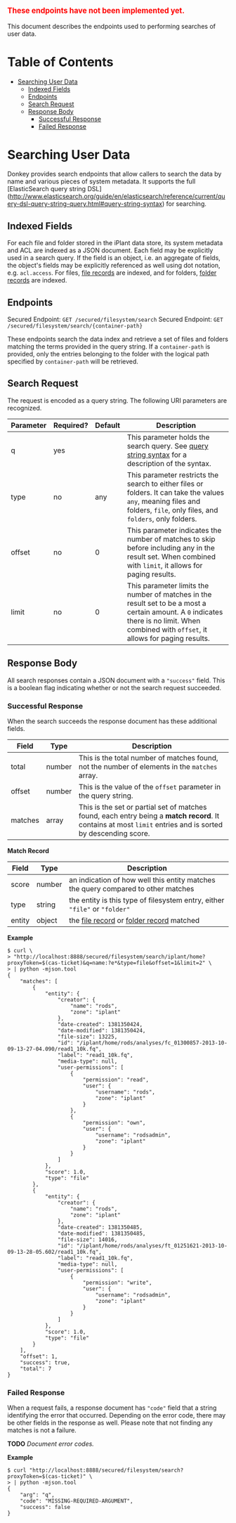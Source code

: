 
<p style='color:red;font-weight:bold;font-size:larger;'>These endpoints have not been implemented yet.</p>

This document describes the endpoints used to performing searches of user data.

# Table of Contents

* [Searching User Data](#searching-user-data)
    * [Indexed Fields](#indexed_fields)
    * [Endpoints](#endpoints)
    * [Search Request](#search-request)
    * [Response Body](#response-body)
        * [Successful Response](#successful-response)
        * [Failed Response](#failed-response)

# Searching User Data

Donkey provides search endpoints that allow callers to search the data by name and various pieces of
system metadata. It supports the full [ElasticSearch query string DSL]
(http://www.elasticsearch.org/guide/en/elasticsearch/reference/current/query-dsl-query-string-query.html#query-string-syntax)
for searching.

## Indexed Fields

For each file and folder stored in the iPlant data store, its system metadata and ACL are indexed as
a JSON document. Each field may be explicitly used in a search query. If the field is an object,
i.e. an aggregate of fields, the object's fields may be explicitly referenced as well using dot
notation, e.g. `acl.access`. For files, [file records](../../schema.md#file-record) are indexed, and
for folders, [folder records](../../schema.md#folder-record) are indexed.

## Endpoints

Secured Endpoint: `GET /secured/filesystem/search`
Secured Endpoint: `GET /secured/filesystem/search/{container-path}`

These endpoints search the data index and retrieve a set of files and folders matching the terms
provided in the query string. If a `container-path` is provided, only the entries belonging to the
folder with the logical path specified by `container-path` will be retrieved.

## Search Request

The request is encoded as a query string. The following URI parameters are recognized.

| Parameter | Required? | Default | Description |
| --------- | --------- | ------- | ----------- |
| q         | yes       |         | This parameter holds the search query. See [query string syntax](http://www.elasticsearch.org/guide/en/elasticsearch/reference/current/query-dsl-query-string-query.html#query-string-syntax) for a description of the syntax. |
| type      | no        | any     | This parameter restricts the search to either files or folders. It can take the values `any`, meaning files and folders, `file`, only files, and `folders`, only folders. |
| offset    | no        | 0       | This parameter indicates the number of matches to skip before including any in the result set. When combined with `limit`, it allows for paging results. |
| limit     | no        | 0       | This parameter limits the number of matches in the result set to be a most a certain amount. A `0` indicates there is no limit. When combined with `offset`, it allows for paging results. |

## Response Body

All search responses contain a JSON document with a `"success"` field. This is a boolean flag
indicating whether or not the search request succeeded.

### Successful Response

When the search succeeds the response document has these additional fields.

| Field   | Type    | Description |
| ------- | ------- | ----------- |
| total   | number  | This is the total number of matches found, not the number of elements in the `matches` array. |
| offset  | number  | This is the value of the `offset` parameter in the query string. |
| matches | array   | This is the set or partial set of matches found, each entry being a **match record**. It contains at most `limit` entries and is sorted by descending score. |

**Match Record**

| Field  | Type   | Description |
| ------ | ------ | ----------- |
| score  | number | an indication of how well this entity matches the query compared to other matches |
| type   | string | the entity is this type of filesystem entry, either `"file"` or `"folder"` |
| entity | object | the [file record](../../schema.md#file-record) or [folder record](../../schema.md#folder-record) matched |

**Example**

```
$ curl \
> "http://localhost:8888/secured/filesystem/search/iplant/home?proxyToken=$(cas-ticket)&q=name:?e*&type=file&offset=1&limit=2" \
> | python -mjson.tool
{
    "matches": [
        {
            "entity": {
                "creator": {
                    "name": "rods",
                    "zone": "iplant"
                },
                "date-created": 1381350424,
                "date-modified": 1381350424,
                "file-size": 13225,
                "id": "/iplant/home/rods/analyses/fc_01300857-2013-10-09-13-27-04.090/read1_10k.fq",
                "label": "read1_10k.fq",
                "media-type": null,
                "user-permissions": [
                    {
                        "permission": "read",
                        "user": {
                            "username": "rods",
                            "zone": "iplant"
                        }
                    },
                    {
                        "permission": "own",
                        "user": {
                            "username": "rodsadmin",
                            "zone": "iplant"
                        }
                    }
                ]
            },
            "score": 1.0,
            "type": "file"
        },
        {
            "entity": {
                "creator": {
                    "name": "rods",
                    "zone": "iplant"
                },
                "date-created": 1381350485,
                "date-modified": 1381350485,
                "file-size": 14016,
                "id": "/iplant/home/rods/analyses/ft_01251621-2013-10-09-13-28-05.602/read1_10k.fq",
                "label": "read1_10k.fq",
                "media-type": null,
                "user-permissions": [
                    {
                        "permission": "write",
                        "user": {
                            "username": "rodsadmin",
                            "zone": "iplant"
                        }
                    }
                ]
            },
            "score": 1.0,
            "type": "file"
        }
    ],
    "offset": 1,
    "success": true,
    "total": 7
}
```

### Failed Response

When a request fails, a response document has `"code"` field that a string identifying the error
that occurred. Depending on the error code, there may be other fields in the response as well.
Please note that not finding any matches is not a failure.

__TODO__ _Document error codes._


**Example**

```
$ curl "http://localhost:8888/secured/filesystem/search?proxyToken=$(cas-ticket)" \
> | python -mjson.tool
{
    "arg": "q",
    "code": "MISSING-REQUIRED-ARGUMENT",
    "success": false
}
```

